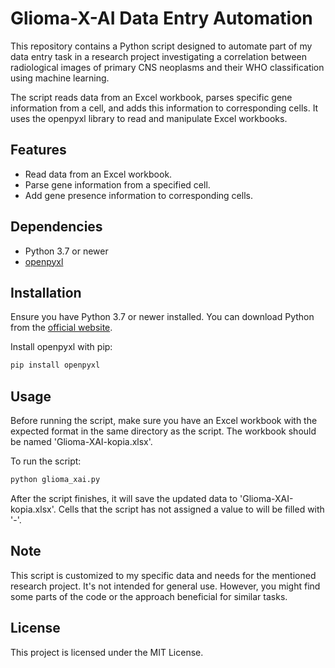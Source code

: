 # Glioma-X-AI Data Entry Automation

This repository contains a Python script designed to automate part of my data entry task in a research project investigating a correlation between radiological images of primary CNS neoplasms and their WHO classification using machine learning. 

The script reads data from an Excel workbook, parses specific gene information from a cell, and adds this information to corresponding cells. It uses the openpyxl library to read and manipulate Excel workbooks.

## Features

- Read data from an Excel workbook.
- Parse gene information from a specified cell.
- Add gene presence information to corresponding cells.

## Dependencies

- Python 3.7 or newer
- [openpyxl](https://openpyxl.readthedocs.io/en/stable/)

## Installation
Ensure you have Python 3.7 or newer installed. You can download Python from the [official website](https://www.python.org/downloads/).

Install openpyxl with pip:

```sh
pip install openpyxl
```

## Usage
Before running the script, make sure you have an Excel workbook with the expected format in the same directory as the script. The workbook should be named 'Glioma-XAI-kopia.xlsx'.

To run the script:

```sh
python glioma_xai.py
```

After the script finishes, it will save the updated data to 'Glioma-XAI-kopia.xlsx'. Cells that the script has not assigned a value to will be filled with '-'.

## Note
This script is customized to my specific data and needs for the mentioned research project. It's not intended for general use. However, you might find some parts of the code or the approach beneficial for similar tasks.

## License
This project is licensed under the MIT License.
